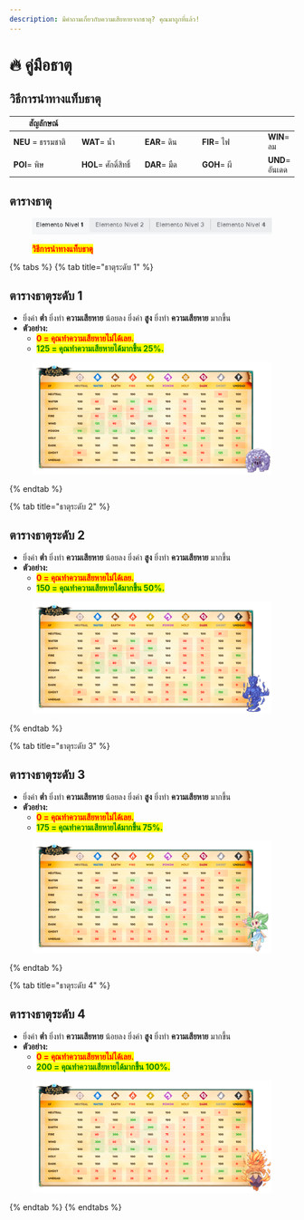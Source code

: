 ```yaml
---
description: มีคำถามเกี่ยวกับความเสียหายจากธาตุ? คุณมาถูกที่แล้ว!
---
```


# 🔥 คู่มือธาตุ

## **วิธีการนำทางแท็บธาตุ**

<table><thead><tr><th width="156">สัญลักษณ์</th><th width="146"></th><th width="132"></th><th width="158"></th><th></th></tr></thead><tbody><tr><td><strong>NEU</strong> = ธรรมชาติ</td><td><strong>WAT</strong>= น้ำ</td><td><strong>EAR</strong>= ดิน</td><td><strong>FIR</strong>= ไฟ</td><td><strong>WIN</strong>= ลม</td></tr><tr><td><strong>POI</strong>= พิษ</td><td><strong>HOL</strong>= ศักดิ์สิทธิ์</td><td><strong>DAR</strong>= มืด</td><td><strong>GOH</strong>= ผี</td><td><strong>UND</strong>= อันเดด</td></tr></tbody></table>

## ตารางธาตุ

<figure><img src="../.gitbook/assets/y6666.gif" alt=""><figcaption><p><mark style="color:red;"><strong>วิธีการนำทางแท็บธาตุ</strong></mark></p></figcaption></figure>

{% tabs %}
{% tab title="ธาตุระดับ 1" %}
## ตารางธาตุระดับ 1

* ยิ่งค่า **ต่ำ** ยิ่งทำ **ความเสียหาย** น้อยลง ยิ่งค่า **สูง** ยิ่งทำ **ความเสียหาย** มากขึ้น
* **ตัวอย่าง:**
  * <mark style="color:red;">**0 = คุณทำความเสียหายไม่ได้เลย.**</mark>
  * <mark style="color:green;">**125 = คุณทำความเสียหายได้มากขึ้น 25%.**</mark>

<figure><img src="../.gitbook/assets/Guia_de_Elementos_Nivel_1.png" alt=""><figcaption></figcaption></figure>
{% endtab %}

{% tab title="ธาตุระดับ 2" %}
## ตารางธาตุระดับ 2

* ยิ่งค่า **ต่ำ** ยิ่งทำ **ความเสียหาย** น้อยลง ยิ่งค่า **สูง** ยิ่งทำ **ความเสียหาย** มากขึ้น
* **ตัวอย่าง:**
  * <mark style="color:red;">**0 = คุณทำความเสียหายไม่ได้เลย.**</mark>
  * <mark style="color:green;">**150 = คุณทำความเสียหายได้มากขึ้น 50%.**</mark>

<figure><img src="../.gitbook/assets/Guia_de_Elementos_Nivel_2.png" alt=""><figcaption></figcaption></figure>
{% endtab %}

{% tab title="ธาตุระดับ 3" %}
## ตารางธาตุระดับ 3

* ยิ่งค่า **ต่ำ** ยิ่งทำ **ความเสียหาย** น้อยลง ยิ่งค่า **สูง** ยิ่งทำ **ความเสียหาย** มากขึ้น
* **ตัวอย่าง:**
  * <mark style="color:red;">**0 = คุณทำความเสียหายไม่ได้เลย.**</mark>
  * <mark style="color:green;">**175 = คุณทำความเสียหายได้มากขึ้น 75%.**</mark>

<figure><img src="../.gitbook/assets/Guia_de_Elementos_Nivel_3.png" alt=""><figcaption></figcaption></figure>
{% endtab %}

{% tab title="ธาตุระดับ 4" %}
## ตารางธาตุระดับ 4

* ยิ่งค่า **ต่ำ** ยิ่งทำ **ความเสียหาย** น้อยลง ยิ่งค่า **สูง** ยิ่งทำ **ความเสียหาย** มากขึ้น
* **ตัวอย่าง:**
  * <mark style="color:red;">**0 = คุณทำความเสียหายไม่ได้เลย.**</mark>
  * <mark style="color:green;">**200 = คุณทำความเสียหายได้มากขึ้น 100%.**</mark>

<figure><img src="../.gitbook/assets/Guia_de_Elementos_Nivel_4.png" alt=""><figcaption></figcaption></figure>
{% endtab %}
{% endtabs %}